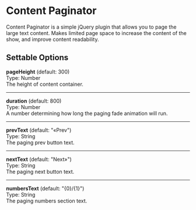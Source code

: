 # Content Paginator

Content Paginator is a simple jQuery plugin that allows you to page the large text content. Makes limited page space to increase the content of the show, and improve content readability. 

## Settable Options
**pageHeight** (default: 300)   
Type: Number   
The height of content container.

***

**duration** (default: 800)   
Type: Number   
A number determining how long the paging fade animation will run.

***

**prevText** (default: "&laquo;Prev")   
Type: String   
The paging prev button text.

***

**nextText** (default: "Next&raquo;")   
Type: String   
The paging next button text.

***

**numbersText** (default: "{0}/{1}")   
Type: String   
The paging numbers section text.
